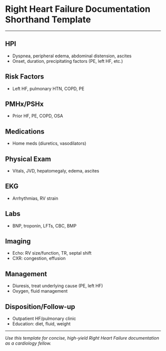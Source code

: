 # Right Heart Failure Documentation Shorthand Template

---

## HPI
- Dyspnea, peripheral edema, abdominal distension, ascites
- Onset, duration, precipitating factors (PE, left HF, etc.)

## Risk Factors
- Left HF, pulmonary HTN, COPD, PE

## PMHx/PSHx
- Prior HF, PE, COPD, OSA

## Medications
- Home meds (diuretics, vasodilators)

## Physical Exam
- Vitals, JVD, hepatomegaly, edema, ascites

## EKG
- Arrhythmias, RV strain

## Labs
- BNP, troponin, LFTs, CBC, BMP

## Imaging
- Echo: RV size/function, TR, septal shift
- CXR: congestion, effusion

## Management
- Diuresis, treat underlying cause (PE, left HF)
- Oxygen, fluid management

## Disposition/Follow-up
- Outpatient HF/pulmonary clinic
- Education: diet, fluid, weight

---
*Use this template for concise, high-yield Right Heart Failure documentation as a cardiology fellow.*

